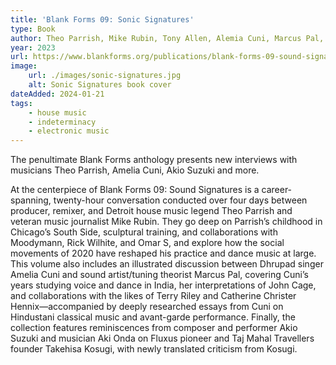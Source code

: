 ```yaml
---
title: 'Blank Forms 09: Sonic Signatures'
type: Book
author: Theo Parrish, Mike Rubin, Tony Allen, Alemia Cuni, Marcus Pal, Aki Ondo, Akio Suzuki, Lawrence Kumpf, ed. 
year: 2023
url: https://www.blankforms.org/publications/blank-forms-09-sound-signatures
image:
    url: ./images/sonic-signatures.jpg
    alt: Sonic Signatures book cover
dateAdded: 2024-01-21
tags:
    - house music 
    - indeterminacy
    - electronic music
---
```


The penultimate Blank Forms anthology presents new interviews with musicians Theo Parrish, Amelia Cuni, Akio Suzuki and more.

At the centerpiece of Blank Forms 09: Sound Signatures is a career-spanning, twenty-hour conversation conducted over four days between producer, remixer, and Detroit house music legend Theo Parrish and veteran music journalist Mike Rubin. They go deep on Parrish’s childhood in Chicago’s South Side, sculptural training, and collaborations with Moodymann, Rick Wilhite, and Omar S, and explore how the social movements of 2020 have reshaped his practice and dance music at large. This volume also includes an illustrated discussion between Dhrupad singer Amelia Cuni and sound artist/tuning theorist Marcus Pal, covering Cuni’s years studying voice and dance in India, her interpretations of John Cage, and collaborations with the likes of Terry Riley and Catherine Christer Hennix—accompanied by deeply researched essays from Cuni on Hindustani classical music and avant-garde performance. Finally, the collection features reminiscences from composer and performer Akio Suzuki and musician Aki Onda on Fluxus pioneer and Taj Mahal Travellers founder Takehisa Kosugi, with newly translated criticism from Kosugi.
